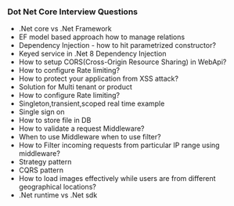 ### Dot Net Core Interview Questions

- .Net core vs .Net Framework
- EF model based approach how to manage relations
- Dependency Injection - how to hit parametrized constructor?
- Keyed service in .Net 8 Dependency Injection
- How to setup CORS(Cross-Origin Resource Sharing) in WebApi?
- How to configure Rate limiting?
- How to protect your application from XSS attack?
- Solution for Multi tenant or product
- How to configure Rate limiting?
- Singleton,transient,scoped real time example
- Single sign on
- How to store file in DB
- How to validate a request Middleware?
- When to use Middleware when to use filter?
- How to Filter incoming requests from particular IP range using middleware?
- Strategy pattern
- CQRS pattern
- How to load images effectively while users are from different geographical locations?
- .Net runtime vs .Net sdk


